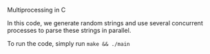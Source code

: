 Multiprocessing in C

In this code, we generate random strings and use several concurrent processes to parse these strings in parallel.


To run the code, simply run 
```make && ./main```